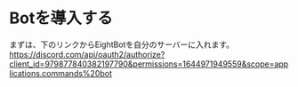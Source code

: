 # Botを導入する
まずは、下のリンクからEightBotを自分のサーバーに入れます。
https://discord.com/api/oauth2/authorize?client_id=979877840382197790&permissions=1644971949559&scope=applications.commands%20bot
